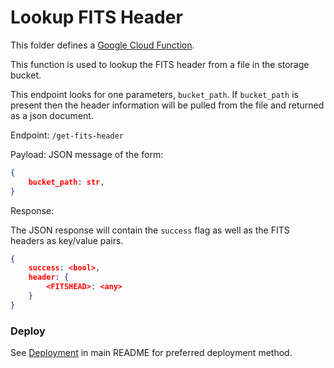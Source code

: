 Lookup FITS Header
==================

This folder defines a [Google Cloud Function](https://cloud.google.com/functions/).

This function is used to lookup the FITS header from a file in the storage bucket.

This endpoint looks for one parameters, `bucket_path`. If
`bucket_path` is present then the header information will be pulled from the file
and returned as a json document.


Endpoint: `/get-fits-header`

Payload: 
JSON message of the form:

```json
{
	bucket_path: str,
}
```

Response:

The JSON response will contain the `success` flag as well as the FITS headers as key/value pairs.

```json
{
	success: <bool>,
	header: {
		<FITSHEAD>: <any>
	}
}
```

### Deploy

See [Deployment](../README.md#deploy) in main README for preferred deployment method.
